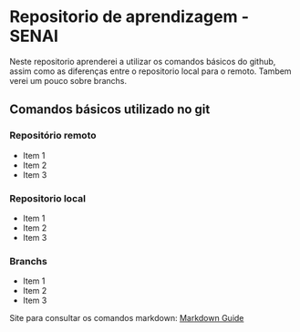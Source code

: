 # Repositorio de aprendizagem - SENAI
Neste repositorio aprenderei a utilizar os comandos básicos do github, assim como as diferenças entre o repositorio local para o remoto. Tambem verei um pouco sobre branchs.

## Comandos básicos utilizado no git
### Repositório remoto
- Item 1
- Item 2
- Item 3

### Repositorio local
- Item 1
- Item 2
- Item 3

### Branchs
- Item 1
- Item 2
- Item 3

Site para consultar os comandos markdown: [Markdown Guide](https://www.markdownguide.org/basic-syntax/#overview)